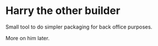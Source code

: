 # Harry the other builder

Small tool to do simpler packaging for back office purposes.

More on him later.